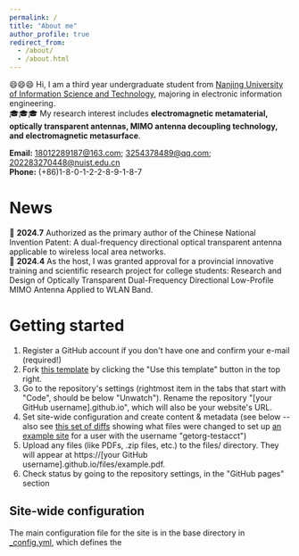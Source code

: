 ```yaml
---
permalink: /
title: "About me"
author_profile: true
redirect_from: 
  - /about/
  - /about.html
---
```

:smile::smile::smile:
Hi, I am a third year undergraduate student from [Nanjing University of Information Science and Technology](https://www.nuist.edu.cn/), majoring in electronic information engineering.
<br />:mortar_board::mortar_board::mortar_board: My research interest includes **electromagnetic metamaterial, optically transparent antennas, MIMO antenna decoupling technology, and electromagnetic metasurface**.

**Email:** 18012289187@163.com; 3254378489@qq.com; 202283270448@nuist.edu.cn
<br />**Phone:** (+86)1-8-0-1-2-2-8-9-1-8-7


News
======
:tada: **2024.7** Authorized as the primary author of the Chinese National Invention Patent: A dual-frequency directional optical transparent antenna applicable to wireless local area networks. 
<br />:tada: **2024.4** As the host, I was granted approval for a provincial innovative training and scientific research project for college students: Research and Design of Optically Transparent Dual-Frequency Directional Low-Profile MIMO Antenna Applied to WLAN Band. 

Getting started
======
1. Register a GitHub account if you don't have one and confirm your e-mail (required!)
1. Fork [this template](https://github.com/academicpages/academicpages.github.io) by clicking the "Use this template" button in the top right. 
1. Go to the repository's settings (rightmost item in the tabs that start with "Code", should be below "Unwatch"). Rename the repository "[your GitHub username].github.io", which will also be your website's URL.
1. Set site-wide configuration and create content & metadata (see below -- also see [this set of diffs](http://archive.is/3TPas) showing what files were changed to set up [an example site](https://getorg-testacct.github.io) for a user with the username "getorg-testacct")
1. Upload any files (like PDFs, .zip files, etc.) to the files/ directory. They will appear at https://[your GitHub username].github.io/files/example.pdf.  
1. Check status by going to the repository settings, in the "GitHub pages" section

Site-wide configuration
------
The main configuration file for the site is in the base directory in [_config.yml](https://github.com/academicpages/academicpages.github.io/blob/master/_config.yml), which defines the 
